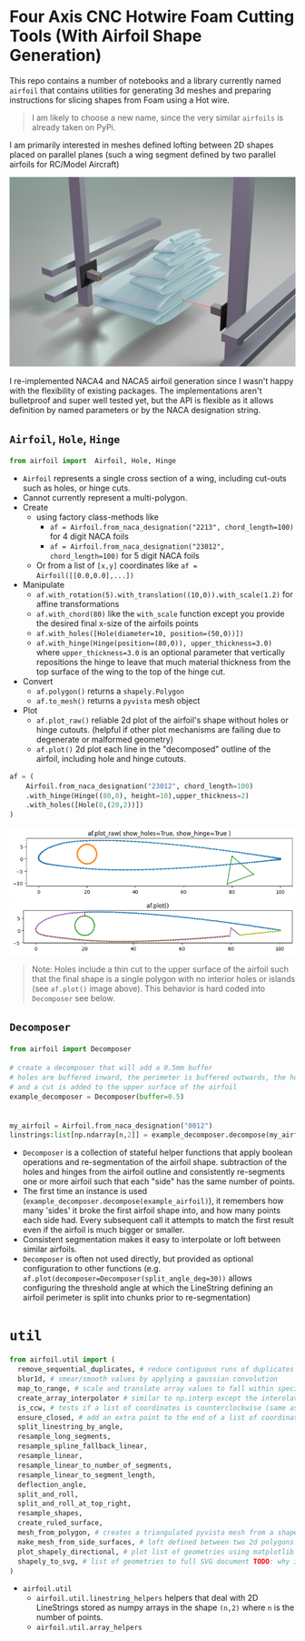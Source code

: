 # Four Axis CNC Hotwire Foam Cutting Tools (With Airfoil Shape Generation)

This repo contains a number of notebooks and a library currently named `airfoil`
that contains utilities for generating 3d meshes and preparing instructions for
slicing shapes from Foam using a Hot wire.

> I am likely to choose a new name, since the very similar `airfoils` is already taken on PyPi.

I am primarily interested in meshes defined lofting between 2D shapes placed on
parallel planes (such a wing segment defined by two parallel airfoils for
RC/Model Aircraft)

![hero](./readme-assets/hero.png)

I re-implemented NACA4 and NACA5 airfoil generation since I wasn't happy with the
flexibility of existing packages. The implementations aren't bulletproof and
super well tested yet, but the API is flexible as it allows definition by named
parameters or by the NACA designation string.

## `Airfoil`, `Hole`, `Hinge`

```python
from airfoil import  Airfoil, Hole, Hinge
```

- `Airfoil` represents a single cross section of a wing, including cut-outs such as holes, or hinge cuts.
- Cannot currently represent a multi-polygon.
- Create 
  - using factory class-methods like
    - `af = Airfoil.from_naca_designation("2213", chord_length=100)` for 4 digit NACA foils
    - `af = Airfoil.from_naca_designation("23012", chord_length=100)` for 5 digit NACA foils
  - Or from a list of `[x,y]` coordinates like `af = Airfoil([[0.0,0.0],...])`
- Manipulate
  - `af.with_rotation(5).with_translation((10,0)).with_scale(1.2)` for affine transformations
  - `af.with_chord(80)` like the `with_scale` function except you provide the desired final x-size of the airfoils points
  - `af.with_holes([Hole(diameter=10, position=(50,0))])`
  - `af.with_hinge(Hinge(position=(80,0)), upper_thickness=3.0)` where 
   `upper_thickness=3.0` is an optional parameter that vertically 
   repositions the hinge to leave that much material thickness from the
   top surface of the wing to the top of the hinge cut.
- Convert
  - `af.polygon()` returns a `shapely.Polygon`
  - `af.to_mesh()` returns a `pyvista` mesh object
- Plot
  - `af.plot_raw()` reliable 2d plot of the airfoil's shape without holes or hinge cutouts. (helpful if other plot mechanisms are failing due to degenerate or malformed geometry)
  - `af.plot()` 2d plot each line in the "decomposed" outline of the airfoil, including hole and hinge cutouts.

```python
af = (
    Airfoil.from_naca_designation("23012", chord_length=100)
    .with_hinge(Hinge((80,0), height=10),upper_thickness=2)
    .with_holes([Hole(8,(20,2))])
)
```

![plot_raw](./readme-assets/airfoil.plot_raw.png)
![plot](./readme-assets/airfoil.plot.png)

> Note: Holes include a thin cut to the upper surface of the
> airfoil such that the final shape is a single polygon with no
> interior holes or islands (see `af.plot()` image above). This behavior is hard coded into `Decomposer` see below.

## `Decomposer`

```python
from airfoil import Decomposer

# create a decomposer that will add a 0.5mm buffer
# holes are buffered inward, the perimeter is buffered outwards, the hole is subtracted,
# and a cut is added to the upper surface of the airfoil
example_decomposer = Decomposer(buffer=0.5)


my_airfoil = Airfoil.from_naca_designation("0012")
linstrings:list[np.ndarray[n,2]] = example_decomposer.decompose(my_airfoil)
```

- `Decomposer` is a collection of stateful helper functions that
  apply boolean operations and re-segmentation of the airfoil shape.
  subtraction of the holes and hinges from the
  airfoil outline and consistently re-segments one or more airfoil
  such that each "side" has the same number of points.
- The first time an instance is used
  (`example_decomposer.decompose(example_airfoil)`),
  it remembers how many 'sides' it broke the first airfoil shape
  into, and how many points each side had. Every subsequent call
  it attempts to match the first result even if the airfoil is
  much bigger or smaller.
- Consistent segmentation makes it easy to interpolate or loft
  between similar airfoils.
- `Decomposer` is often not used directly, but provided as
  optional configuration to other functions (e.g.
  `af.plot(decomposer=Decomposer(split_angle_deg=30))` allows
  configuring the threshold angle at which the LineString defining
  an airfoil perimeter is split into chunks prior to
  re-segmentation)

# `util`

```python
from airfoil.util import (
  remove_sequential_duplicates, # reduce contiguous runs of duplicates to a single occurrence
  blur1d, # smear/smooth values by applying a gaussian convolution
  map_to_range, # scale and translate array values to fall within specified minimum and maximum
  create_array_interpolator # similar to np.interp except the interolation can occur between multidimentional arrays. (who knows why numpy doesn't just support this directly?)
  is_ccw, # tests if a list of coordinates is counterclockwise (same as shapely.is_ccw except it operates on (n,2) numpy array)
  ensure_closed, # add an extra point to the end of a list of coordinates to close the loop only if needed
  split_linestring_by_angle,
  resample_long_segments,
  resample_spline_fallback_linear,
  resample_linear,
  resample_linear_to_number_of_segments,
  resample_linear_to_segment_length,
  deflection_angle,
  split_and_roll,
  split_and_roll_at_top_right,
  resample_shapes,
  create_ruled_surface,
  mesh_from_polygon, # creates a triangulated pyvista mesh from a shapely polygon
  make_mesh_from_side_surfaces, # loft defined between two 2d polygons and a distance. TODO: possibly rename
  plot_shapely_directional, # plot list of geometries using matplotlib with arrow linestring direction indicators.
  shapely_to_svg, # list of geometries to full SVG document TODO: why is this not just built into shapely
)
```

- `airfoil.util`
  - `airfoil.util.linestring_helpers` helpers that deal with 2D LineStrings
    stored as numpy arrays in the shape `(n,2)` where `n` is the number of points.
  - `airfoil.util.array_helpers`
